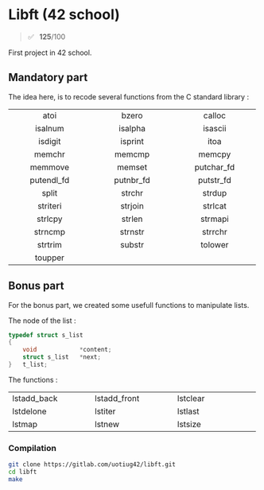 # Libft (42 school)
> ✅ &ensp;**125**/100

First project in 42 school.

## Mandatory part

The idea here, is to recode several functions from the C standard library :

<table style="text-align:center;">
    <tr>
        <td width="150">
            atoi
        </td>
        <td width="150">
            bzero
        </td>
        <td width="150">
            calloc
        </td>
    </tr>
    <tr>
        <td>
            isalnum
        </td>
        <td>
            isalpha
        </td>
        <td>
            isascii
        </td>
    </tr>
    <tr>
        <td>
            isdigit
        </td>
        <td>
            isprint
        </td>
        <td>
            itoa
        </td>
    </tr>
    <tr>
        <td>
            memchr
        </td>
        <td>
            memcmp
        </td>
        <td>
            memcpy
        </td>
    </tr>
    <tr>
        <td>
            memmove
        </td>
        <td>
            memset
        </td>
        <td>
            putchar_fd
        </td>
    </tr>
    <tr>
        <td>
            putendl_fd
        </td>
        <td>
            putnbr_fd
        </td>
        <td>
            putstr_fd
        </td>
    </tr>
    <tr>
        <td>
            split
        </td>
        <td>
            strchr
        </td>
        <td>
            strdup
        </td>
    </tr>
    <tr>
        <td>
            striteri
        </td>
        <td>
            strjoin
        </td>
        <td>
            strlcat
        </td>
    </tr>
    <tr>
        <td>
            strlcpy
        </td>
        <td>
            strlen
        </td>
        <td>
            strmapi
        </td>
    </tr>
    <tr>
        <td>
            strncmp
        </td>
        <td>
            strnstr
        </td>
        <td>
            strrchr
        </td>
    </tr>
    <tr>
        <td>
            strtrim
        </td>
        <td>
            substr
        </td>
        <td>
            tolower
        </td>
    </tr>
    <tr>
        <td>
            toupper
        </td>
        <td>
        </td>
        <td>
        </td>
    </tr>
</table>

## Bonus part

For the bonus part, we created some usefull functions to manipulate lists.

The node of the list :
```c
typedef struct s_list
{
    void            *content;
    struct s_list   *next;
}   t_list;
```
The functions :

<table>
    <tr>
        <td width="150">
            lstadd_back
        </td>
        <td width="150">
            lstadd_front
        </td>
        <td width="150">
            lstclear
        </td>
    </tr>
    <tr>
        <td>
            lstdelone
        </td>
        <td>
            lstiter
        </td>
        <td>
            lstlast
        </td>
    </tr>
    <tr>
        <td>
            lstmap
        </td>
        <td>
            lstnew
        </td>
        <td>
            lstsize
        </td>
    </tr>
</table>

### Compilation
```bash
git clone https://gitlab.com/uotiug42/libft.git
cd libft
make
```
